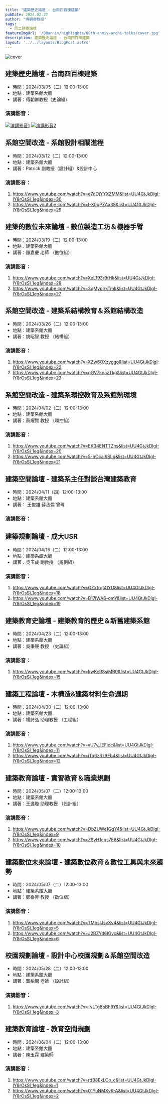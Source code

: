 ```yaml
---
title: "建築歷史論壇 - 台南四百棟建築"
pubDate: 2024.02.27
author: "傅朝卿教授"
tags:
  - 周二建築論壇
featureImgUrl: '/80anniv/highlights/80th-anniv-archi-talks/cover.jpg'
description: 建築歷史論壇 - 台南四百棟建築
layout: '../../layouts/BlogPost.astro'
---
```

![cover](/80anniv/highlights/80th-anniv-archi-talks/cover.jpg)

## 建築歷史論壇 - 台南四百棟建築
- 時間：2024/03/05（二）12:00-13:00
- 地點：建築系館大廳
- 講著：傅朝卿教授（史論組）

### 演講影音：
[![演講影音1](https://img.youtube.com/vi/T3pA9ycmIHg/0.jpg)](https://www.youtube.com/watch?v=T3pA9ycmIHg)
[![演講影音2](https://img.youtube.com/vi/ZOr9GB30Ayw/0.jpg)](https://www.youtube.com/watch?v=ZOr9GB30Ayw)


## 系館空間改造 - 系館設計相關進程
- 時間：2024/03/12（二）12:00-13:00
- 地點：建築系館大廳
- 講著：Patrick 副教授（設計組）&設計中心

### 演講影音：
01.  https://www.youtube.com/watch?v=e7dOjYYXZMM&list=UU4GtJkDlgI-lY8rOsSl_1eg&index=30
02. https://www.youtube.com/watch?v=I-X0qPZAx38&list=UU4GtJkDlgI-lY8rOsSl_1eg&index=29

## 建築的數位未來論壇 - 數位製造工坊＆機器手臂
- 時間：2024/03/19（二）12:00-13:00
- 地點：建築系館大廳
- 講著：顏嘉慶 老師 （數位組）

### 演講影音：
01.  https://www.youtube.com/watch?v=XeL193r9fHk&list=UU4GtJkDlgI-lY8rOsSl_1eg&index=28
02. https://www.youtube.com/watch?v=3qMypIrkTmk&list=UU4GtJkDlgI-lY8rOsSl_1eg&index=27

## 系館空間改造 - 建築系結構教育＆系館結構改造
- 時間：2024/03/26（二）12:00-13:00
- 地點：建築系館大廳
- 講著：姚昭智 教授 （結構組）

### 演講影音：
01.  https://www.youtube.com/watch?v=XZw6OXzyggo&list=UU4GtJkDlgI-lY8rOsSl_1eg&index=22
02. https://www.youtube.com/watch?v=qGV7knazTkg&list=UU4GtJkDlgI-lY8rOsSl_1eg&index=23

## 系館空間改造 - 建築系環控教育及系館熱環境
- 時間：2024/04/02（二）12:00-13:00
- 地點：建築系館大廳
- 講著：蔡耀賢 教授 （環控組）

### 演講影音：
01.  https://www.youtube.com/watch?v=EK34ENTTZhs&list=UU4GtJkDlgI-lY8rOsSl_1eg&index=20
02. https://www.youtube.com/watch?v=5-nOcal6SLg&list=UU4GtJkDlgI-lY8rOsSl_1eg&index=21

## 建築空間論壇 - 建築系主任對談台灣建築教育
- 時間：2024/04/11（四）12:00-13:00
- 地點：建築系館大廳
- 講著： 王俊雄 薛丞倫 曾瑋

### 演講影音：

## 建築規劃論壇 - 成大USR
- 時間：2024/04/16（二）12:00-13:00
- 地點：建築系館大廳
- 講著：吳玉成 副教授 （規劃組）

### 演講影音：
01.  https://www.youtube.com/watch?v=GZx1rqt4IYU&list=UU4GtJkDlgI-lY8rOsSl_1eg&index=18
02. https://www.youtube.com/watch?v=B17lWA6-omY&list=UU4GtJkDlgI-lY8rOsSl_1eg&index=19

## 建築教育史論壇 - 建築教育的歷史＆新舊建築系館
- 時間：2024/04/23（二）12:00-13:00
- 地點：建築系館大廳
- 講著：吳秉聲 教授 （史論組）

### 演講影音：
01.  https://www.youtube.com/watch?v=kwKcR8siMB0&list=UU4GtJkDlgI-lY8rOsSl_1eg&index=15

## 建築工程論壇 - 木構造&建築材料生命週期
- 時間：2024/04/30（二）12:00-13:00
- 地點：建築系館大廳
- 講著：楊詩弘 助理教授 （工程組）

### 演講影音：
01.  https://www.youtube.com/watch?v=vU7y_IEFidc&list=UU4GtJkDlgI-lY8rOsSl_1eg&index=11
02. https://www.youtube.com/watch?v=iTq6zRz9Eb4&list=UU4GtJkDlgI-lY8rOsSl_1eg&index=12

## 建築教育論壇 - 實習教育＆職業規劃
- 時間：2024/05/07（二）12:00-13:00
- 地點：建築系館大廳
- 講著：王逸璇 助理教授 （設計組）

### 演講影音：
01.  https://www.youtube.com/watch?v=DbZUWe1GgY4&list=UU4GtJkDlgI-lY8rOsSl_1eg&index=9
02. https://www.youtube.com/watch?v=ZSyH1cqs7E8&list=UU4GtJkDlgI-lY8rOsSl_1eg&index=10

## 建築數位未來論壇 - 建築數位教育＆數位工具與未來趨勢
- 時間：2024/05/07（二）12:00-13:00
- 地點：建築系館大廳
- 講著：鄭泰昇 教授 （數位組）

### 演講影音：
01.  https://www.youtube.com/watch?v=TMbsIJsvXv4&list=UU4GtJkDlgI-lY8rOsSl_1eg&index=5
02. https://www.youtube.com/watch?v=J2BZYd6IGvc&list=UU4GtJkDlgI-lY8rOsSl_1eg&index=6

## 校園規劃論壇 - 設計中心校園規劃＆系館空間改造
- 時間：2024/05/28（二）12:00-13:00
- 地點：建築系館大廳
- 講著：龔柏閔 老師 （設計組）

### 演講影音：
01.  https://www.youtube.com/watch?v=-vLTg8oBh9Y&list=UU4GtJkDlgI-lY8rOsSl_1eg&index=3

## 建築教育論壇 - 教育空間規劃
- 時間：2024/06/04（二）12:00-13:00
- 地點：建築系館大廳
- 講著：陳玉霖 建築師

### 演講影音：
01.  https://www.youtube.com/watch?v=rdB8EkLCo_c&list=UU4GtJkDlgI-lY8rOsSl_1eg&index=1
02. https://www.youtube.com/watch?v=01YuNMXyK-A&list=UU4GtJkDlgI-lY8rOsSl_1eg&index=2
